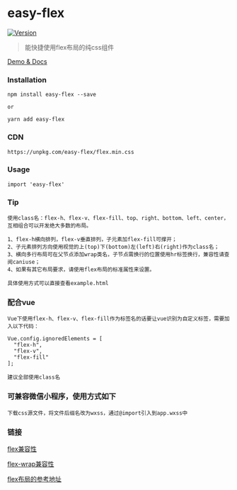 # easy-flex
<a href="https://www.npmjs.com/package/easy-flex"><img src="https://img.shields.io/npm/v/easy-flex.svg?sanitize=true" alt="Version"></a>

> 能快捷使用flex布局的纯css组件

[Demo & Docs](https://liu_changkang.gitee.io/easy-flex/)

### Installation
```
npm install easy-flex --save

or

yarn add easy-flex
```

### CDN
```
https://unpkg.com/easy-flex/flex.min.css
```

### Usage
```
import 'easy-flex'
```

### Tip
```
使用class名：flex-h、flex-v、flex-fill、top、right、bottom、left、center，互相组合可以开发绝大多数的布局。

1、flex-h横向排列，flex-v垂直排列，子元素加flex-fill可撑开；
2、子元素排列方向使用视觉的上(top)下(bottom)左(left)右(right)作为class名；
3、横向多行布局可在父节点添加wrap类名，子节点需换行的位置使用hr标签换行，兼容性请查阅caniuse；
4、如果有其它布局要求，请使用flex布局的标准属性来设置。

具体使用方式可以直接查看example.html
```

### 配合vue
```
Vue下使用flex-h、flex-v、flex-fill作为标签名的话要让vue识别为自定义标签，需要加入以下代码：

Vue.config.ignoredElements = [
  "flex-h",
  "flex-v",
  "flex-fill"
];

建议全部使用class名
```

### 可兼容微信小程序，使用方式如下
```
下载css源文件，将文件后缀名改为wxss，通过@import引入到app.wxss中
```

### 链接
[flex兼容性](https://caniuse.com/?search=css%20flex)

[flex-wrap兼容性](https://caniuse.com/?search=flex-wrap)

[flex布局的参考地址](http://www.ruanyifeng.com/blog/2015/07/flex-grammar.html)